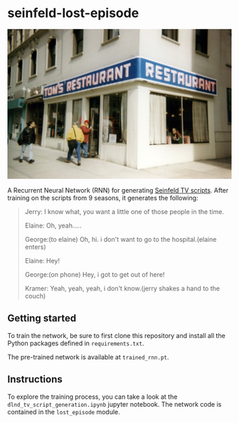 # seinfeld-lost-episode

![Tom's Restautant](https://github.com/cptanalatriste/seinfeld-lost-episode/blob/master/img/restaurant.jpg?raw=true)


A Recurrent Neural Network (RNN) for generating [Seinfeld TV scripts](https://www.youtube.com/watch?v=DAT7KzyQd34).
After training on the scripts from 9 seasons, it generates the following: 

> Jerry: I know what, you want a little one of those people in the time.
>
> Elaine: Oh, yeah.....
>
> George:(to elaine) Oh, hi. i don't want to go to the hospital.(elaine enters)
>
> Elaine: Hey!
>
> George:(on phone) Hey, i got to get out of here!
>
> Kramer: Yeah, yeah, yeah, i don't know.(jerry shakes a hand to the couch)


## Getting started
To train the network, be sure to first clone this repository and install
all the Python packages defined in `requirements.txt`.

The pre-trained network is available at `trained_rnn.pt`.

## Instructions
To explore the training process, you can take a look at the `dlnd_tv_script_generation.ipynb` jupyter notebook.
The network code is contained in the `lost_episode` module.